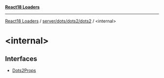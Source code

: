 [**React18 Loaders**](../../../../../README.md)

---

[React18 Loaders](../../../../../modules.md) / [server/dots/dots2/dots2](../README.md) / \<internal\>

# \<internal\>

## Interfaces

- [Dots2Props](interfaces/Dots2Props.md)
